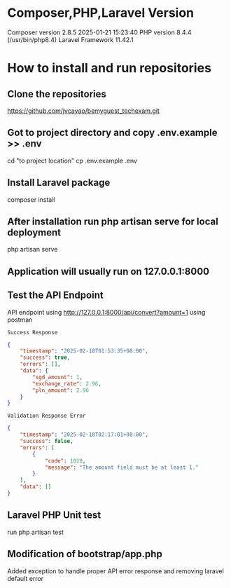 # Composer,PHP,Laravel Version

Composer version 2.8.5 2025-01-21 15:23:40
PHP version 8.4.4 (/usr/bin/php8.4)
Laravel Framework 11.42.1

# How to install and run repositories

## Clone the repositories

https://github.com/jvcayao/bemyguest_techexam.git


## Got to project directory and copy .env.example >> .env

cd "to project location"
cp .env.example .env

## Install Laravel package

composer install

## After installation run php artisan serve for local deployment

php artisan serve

## Application will usually run on 127.0.0.1:8000

## Test the API Endpoint

API endpoint using http://127.0.0.1:8000/api/convert?amount=1 using postman

`Success Response`

```json
{
    "timestamp": "2025-02-18T01:53:35+08:00",
    "success": true,
    "errors": [],
    "data": {
        "sgd_amount": 1,
        "exchange_rate": 2.96,
        "pln_amount": 2.96
    }
}
```

`Validation Response Error`

```json
{
    "timestamp": "2025-02-18T02:17:01+08:00",
    "success": false,
    "errors": [
        {
            "code": 1020,
            "message": "The amount field must be at least 1."
        }
    ],
    "data": []
}
```

## Laravel PHP Unit test

run php artisan test

## Modification of bootstrap/app.php 

Added exception to handle proper API error response and removing laravel default error



